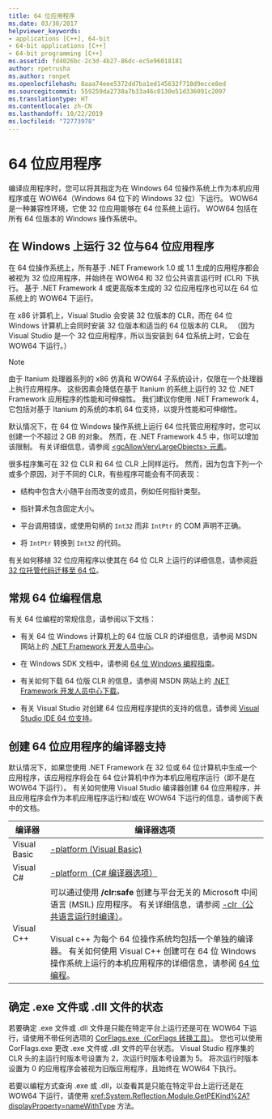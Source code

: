 ```yaml
---
title: 64 位应用程序
ms.date: 03/30/2017
helpviewer_keywords:
- applications [C++], 64-bit
- 64-bit applications [C++]
- 64-bit programming [C++]
ms.assetid: fd4026bc-2c3d-4b27-86dc-ec5e96018181
author: rpetrusha
ms.author: ronpet
ms.openlocfilehash: 8aaa74eee5372dd7ba1ed145632f718d9ecce8ed
ms.sourcegitcommit: 559259da2738a7b33a46c0130e51d336091c2097
ms.translationtype: HT
ms.contentlocale: zh-CN
ms.lasthandoff: 10/22/2019
ms.locfileid: "72773978"
---
```

# <a name="64-bit-applications"></a>64 位应用程序
编译应用程序时，您可以将其指定为在 Windows 64 位操作系统上作为本机应用程序或在 WOW64（Windows 64 位下的 Windows 32 位）下运行。 WOW64 是一种兼容性环境，它使 32 位应用能够在 64 位系统上运行。 WOW64 包括在所有 64 位版本的 Windows 操作系统中。  
  
## <a name="running-32-bit-vs-64-bit-applications-on-windows"></a>在 Windows 上运行 32 位与64 位应用程序  
 在 64 位操作系统上，所有基于 .NET Framework 1.0 或 1.1 生成的应用程序都会被视为 32 位应用程序，并始终在 WOW64 和 32 位公共语言运行时 (CLR) 下执行。 基于 .NET Framework 4 或更高版本生成的 32 位应用程序也可以在 64 位系统上的 WOW64 下运行。  
  
 在 x86 计算机上，Visual Studio 会安装 32 位版本的 CLR，而在 64 位 Windows 计算机上会同时安装 32 位版本和适当的 64 位版本的 CLR。 （因为 Visual Studio 是一个 32 位应用程序，所以当安装到 64 位系统上时，它会在 WOW64 下运行。）  
  
> [!NOTE]
> 由于 Itanium 处理器系列的 x86 仿真和 WOW64 子系统设计，仅限在一个处理器上执行应用程序。 这些因素会降低在基于 Itanium 的系统上运行的 32 位 .NET Framework 应用程序的性能和可伸缩性。 我们建议你使用 .NET Framework 4，它包括对基于 Itanium 的系统的本机 64 位支持，以提升性能和可伸缩性。  
  
 默认情况下，在 64 位 Windows 操作系统上运行 64 位托管应用程序时，您可以创建一个不超过 2 GB 的对象。 然而，在 .NET Framework 4.5 中，你可以增加该限制。  有关详细信息，请参阅 [\<gcAllowVeryLargeObjects> 元素](./configure-apps/file-schema/runtime/gcallowverylargeobjects-element.md)。  
  
 很多程序集可在 32 位 CLR 和 64 位 CLR 上同样运行。 然而，因为包含下列一个或多个原因，对于不同的 CLR，有些程序可能会有不同表现：  
  
- 结构中包含大小随平台而改变的成员，例如任何指针类型。  
  
- 指针算术包含固定大小。  
  
- 平台调用错误，或使用句柄的 `Int32` 而非 `IntPtr` 的 COM 声明不正确。  
  
- 将 `IntPtr` 转换到 `Int32` 的代码。  
  
 有关如何移植 32 位应用程序以使其在 64 位 CLR 上运行的详细信息，请参阅[将 32 位托管代码迁移至 64 位](https://docs.microsoft.com/previous-versions/dotnet/articles/ms973190(v=msdn.10))。  
  
## <a name="general-64-bit-programming-information"></a>常规 64 位编程信息  
 有关 64 位编程的常规信息，请参阅以下文档：  
  
- 有关 64 位 Windows 计算机上的 64 位版 CLR 的详细信息，请参阅 MSDN 网站上的 [.NET Framework 开发人员中心](https://go.microsoft.com/fwlink/?LinkId=37079)。  
  
- 在 Windows SDK 文档中，请参阅 [64 位 Windows 编程指南](https://go.microsoft.com/fwlink/p/?LinkId=253512)。  
  
- 有关如何下载 64 位版 CLR 的信息，请参阅 MSDN 网站上的 [.NET Framework 开发人员中心下载](https://go.microsoft.com/fwlink/?LinkId=50953)。  
  
- 有关 Visual Studio 对创建 64 位应用程序提供的支持的信息，请参阅 [Visual Studio IDE 64 位支持](/visualstudio/ide/visual-studio-ide-64-bit-support)。  
  
## <a name="compiler-support-for-creating-64-bit-applications"></a>创建 64 位应用程序的编译器支持  
 默认情况下，如果您使用 .NET Framework 在 32 位或 64 位计算机中生成一个应用程序，该应用程序将会在 64 位计算机中作为本机应用程序运行（即不是在 WOW64 下运行）。 有关如何使用 Visual Studio 编译器创建 64 位应用程序，并且应用程序会作为本机应用程序运行和/或在 WOW64 下运行的信息，请参阅下表中的文档。  
  
|编译器|编译器选项|  
|--------------|---------------------|  
|Visual Basic|[-platform (Visual Basic)](../visual-basic/reference/command-line-compiler/platform.md)|  
|Visual C#|[-platform（C# 编译器选项）](../csharp/language-reference/compiler-options/platform-compiler-option.md)|  
|Visual C++|可以通过使用 **/clr:safe** 创建与平台无关的 Microsoft 中间语言 (MSIL) 应用程序。 有关详细信息，请参阅 [-clr（公共语言运行时编译）](/cpp/build/reference/clr-common-language-runtime-compilation)。<br /><br /> Visual c++ 为每个 64 位操作系统均包括一个单独的编译器。 有关如何使用 Visual C++ 创建可在 64 位 Windows 操作系统上运行的本机应用程序的详细信息，请参阅 [64 位编程](/cpp/build/configuring-programs-for-64-bit-visual-cpp)。|  
  
## <a name="determining-the-status-of-an-exe-file-or-dll-file"></a>确定 .exe 文件或 .dll 文件的状态  
 若要确定 .exe 文件或 .dll 文件是只能在特定平台上运行还是可在 WOW64 下运行，请使用不带任何选项的 [CorFlags.exe（CorFlags 转换工具）](./tools/corflags-exe-corflags-conversion-tool.md)。 您也可以使用 CorFlags.exe 更改 .exe 文件或 .dll 文件的平台状态。 Visual Studio 程序集的 CLR 头的主运行时版本号设置为 2，次运行时版本号设置为 5。 将次运行时版本设置为 0 的应用程序会被视为旧版应用程序，且始终在 WOW64 下执行。  
  
 若要以编程方式查询 .exe 或 .dll，以查看其是只能在特定平台上运行还是在 WOW64 下运行，请使用 <xref:System.Reflection.Module.GetPEKind%2A?displayProperty=nameWithType> 方法。

